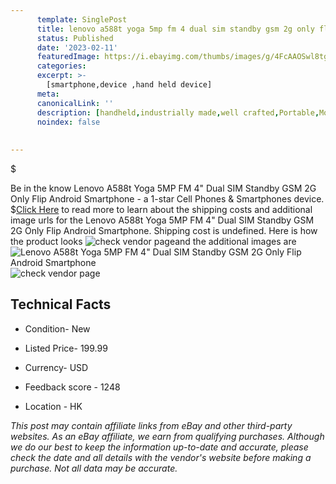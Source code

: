 ```yaml
---
      template: SinglePost
      title: lenovo a588t yoga 5mp fm 4 dual sim standby gsm 2g only flip android smartphone
      status: Published
      date: '2023-02-11'
      featuredImage: https://i.ebayimg.com/thumbs/images/g/4FcAAOSwl8tg0XqV/s-l225.jpg
      categories: 
      excerpt: >-
        [smartphone,device ,hand held device]
      meta:
      canonicalLink: ''
      description: [handheld,industrially made,well crafted,Portable,Mobile,Compact,Convenient,Lightweight,Maneuverable,Man-portable,Miniature,Carriable,Hand-held,Light,Holdable,Transportable,Mobile device,Pocket-sized,On-the-go,Wireless,Cordless,Compact size,Convenient size, smartphone,device ,hand held device]
      noindex: false
      
        
---
```

$

Be in the know Lenovo A588t Yoga 5MP FM 4" Dual SIM Standby GSM 2G Only Flip Android Smartphone - a 1-star Cell Phones & Smartphones device.
$[Click Here](https://www.ebay.com/itm/114860956721?hash=item1abe3f1c31%3Ag%3A4FcAAOSwl8tg0XqV&mkevt=1&mkcid=1&mkrid=711-53200-19255-0&campid=%253CePNCampaignId%253E&customid=%253CreferenceId%253E&toolid=10049) to read more to learn about the shipping costs and additional image urls for the Lenovo A588t Yoga 5MP FM 4" Dual SIM Standby GSM 2G Only Flip Android Smartphone. Shipping cost is undefined. Here is how the product looks ![check vendor page](https://i.ebayimg.com/thumbs/images/g/4FcAAOSwl8tg0XqV/s-l225.jpg)and the additional images are![Lenovo A588t Yoga 5MP FM 4" Dual SIM Standby GSM 2G Only Flip Android Smartphone](https://i.ebayimg.com/images/g/4FcAAOSwl8tg0XqV/s-l640.jpg)![check vendor page](https://origin-galleryplus.ebayimg.com/ws/web/114860956721_2_0_1/225x225.jpg,https://origin-galleryplus.ebayimg.com/ws/web/114860956721_3_0_1/225x225.jpg,https://origin-galleryplus.ebayimg.com/ws/web/114860956721_4_0_1/225x225.jpg,https://origin-galleryplus.ebayimg.com/ws/web/114860956721_5_0_1/225x225.jpg,https://origin-galleryplus.ebayimg.com/ws/web/114860956721_6_0_1/225x225.jpg,https://origin-galleryplus.ebayimg.com/ws/web/114860956721_7_0_1/225x225.jpg,https://origin-galleryplus.ebayimg.com/ws/web/114860956721_8_0_1/225x225.jpg,https://origin-galleryplus.ebayimg.com/ws/web/114860956721_9_0_1/225x225.jpg,https://origin-galleryplus.ebayimg.com/ws/web/114860956721_10_0_1/225x225.jpg,https://origin-galleryplus.ebayimg.com/ws/web/114860956721_11_0_1/225x225.jpg,https://origin-galleryplus.ebayimg.com/ws/web/114860956721_12_0_1/225x225.jpg)



 ## Technical Facts 



     
      

 - Condition- New 


      

 - Listed Price- 199.99 


      

 - Currency- USD 


      

 - Feedback score - 1248 


      

 - Location - HK 


      
      

 *_This post may contain affiliate links from eBay and other third-party websites. As an eBay affiliate, we earn from qualifying purchases. Although we do our best to keep the information up-to-date and accurate, please check the date and all details with the vendor's website before making a purchase. Not all data may be accurate._*






